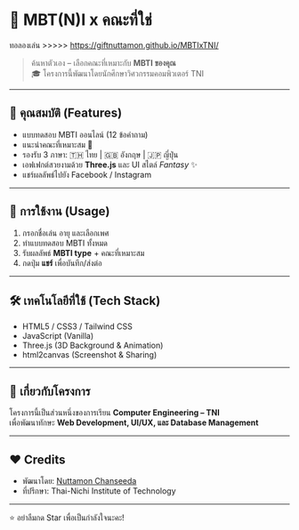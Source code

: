 # 🔮 MBT(N)I x คณะที่ใช่  
ทอลองเล่น >>>>> https://giftnuttamon.github.io/MBTIxTNI/
> ค้นหาตัวเอง – เลือกคณะที่เหมาะกับ **MBTI ของคุณ**  
> 🎓 โครงการนี้พัฒนาโดยนักศึกษาวิศวกรรมคอมพิวเตอร์ TNI  

---

## 🌟 คุณสมบัติ (Features)
- แบบทดสอบ MBTI ออนไลน์ (12 ข้อคำถาม)  
- แนะนำคณะที่เหมาะสม 🎯  
- รองรับ 3 ภาษา: 🇹🇭 ไทย | 🇬🇧 อังกฤษ | 🇯🇵 ญี่ปุ่น  
- เอฟเฟกต์สวยงามด้วย **Three.js** และ UI สไตล์ *Fantasy* ✨  
- แชร์ผลลัพธ์ไปยัง Facebook / Instagram  

---

## 🚀 การใช้งาน (Usage)
1. กรอกชื่อเล่น อายุ และเลือกเพศ  
2. ทำแบบทดสอบ MBTI ทั้งหมด  
3. รับผลลัพธ์ **MBTI type** + คณะที่เหมาะสม  
4. กดปุ่ม **แชร์** เพื่อบันทึก/ส่งต่อ  

---

## 🛠️ เทคโนโลยีที่ใช้ (Tech Stack)
- HTML5 / CSS3 / Tailwind CSS  
- JavaScript (Vanilla)  
- Three.js (3D Background & Animation)  
- html2canvas (Screenshot & Sharing)  

---

## 📌 เกี่ยวกับโครงการ
โครงการนี้เป็นส่วนหนึ่งของการเรียน **Computer Engineering – TNI**  
เพื่อพัฒนาทักษะ **Web Development, UI/UX, และ Database Management**  

---

## ❤️ Credits
- พัฒนาโดย: [Nuttamon Chanseeda](https://github.com/GiftNuttamon)  
- ที่ปรึกษา: Thai-Nichi Institute of Technology  

---
⭐ อย่าลืมกด Star เพื่อเป็นกำลังใจนะคะ!
